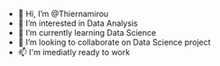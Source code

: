 - 👋 Hi, I’m @Thiernamirou
- 👀 I’m interested in Data Analysis
- 🌱 I’m currently learning Data Science 
- 💞️ I’m looking to collaborate on Data Science project
- 📫 I'm imediatly ready to work

<!---
Thiernamirou/Thiernamirou is a ✨ special ✨ repository because its `README.md` (this file) appears on your GitHub profile.
You can click the Preview link to take a look at your changes.
--->

